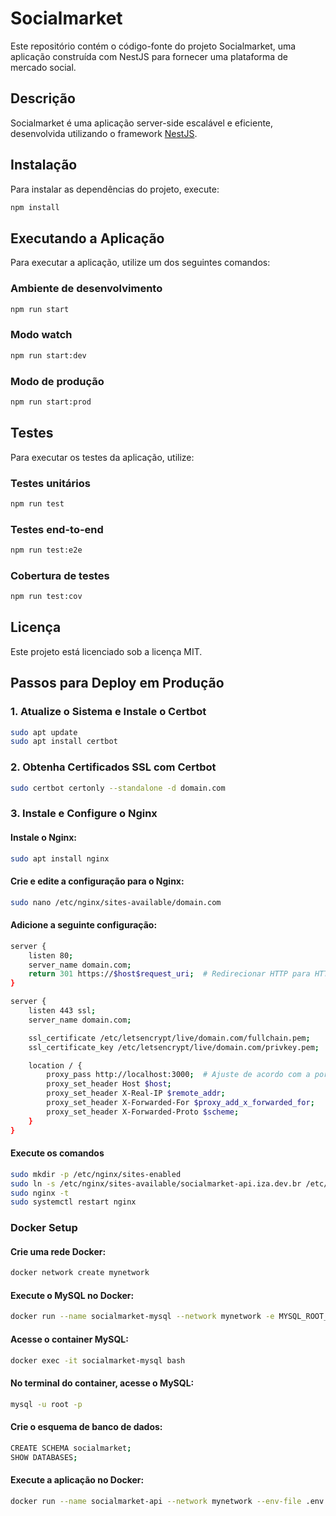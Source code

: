 # Socialmarket

Este repositório contém o código-fonte do projeto Socialmarket, uma aplicação construída com NestJS para fornecer uma plataforma de mercado social.

## Descrição

Socialmarket é uma aplicação server-side escalável e eficiente, desenvolvida utilizando o framework [NestJS](https://nestjs.com/).

## Instalação

Para instalar as dependências do projeto, execute:

```bash
npm install
```

## Executando a Aplicação

Para executar a aplicação, utilize um dos seguintes comandos:

### Ambiente de desenvolvimento
```bash
npm run start
```

### Modo watch
```bash
npm run start:dev
```

### Modo de produção
```bash
npm run start:prod
```

## Testes

Para executar os testes da aplicação, utilize:

### Testes unitários
```bash
npm run test
```

### Testes end-to-end
```bash
npm run test:e2e
```

### Cobertura de testes
```bash
npm run test:cov
```

## Licença

Este projeto está licenciado sob a licença MIT.

## Passos para Deploy em Produção

### 1. Atualize o Sistema e Instale o Certbot
```bash
sudo apt update
sudo apt install certbot
```

### 2. Obtenha Certificados SSL com Certbot
```bash
sudo certbot certonly --standalone -d domain.com
```

### 3. Instale e Configure o Nginx

#### Instale o Nginx:
```bash
sudo apt install nginx
```

#### Crie e edite a configuração para o Nginx:
```bash
sudo nano /etc/nginx/sites-available/domain.com
```

#### Adicione a seguinte configuração:
```bash
server {
    listen 80;
    server_name domain.com;
    return 301 https://$host$request_uri;  # Redirecionar HTTP para HTTPS
}

server {
    listen 443 ssl;
    server_name domain.com;

    ssl_certificate /etc/letsencrypt/live/domain.com/fullchain.pem;
    ssl_certificate_key /etc/letsencrypt/live/domain.com/privkey.pem;

    location / {
        proxy_pass http://localhost:3000;  # Ajuste de acordo com a porta da sua aplicação
        proxy_set_header Host $host;
        proxy_set_header X-Real-IP $remote_addr;
        proxy_set_header X-Forwarded-For $proxy_add_x_forwarded_for;
        proxy_set_header X-Forwarded-Proto $scheme;
    }
}
```

#### Execute os comandos
```bash
sudo mkdir -p /etc/nginx/sites-enabled
sudo ln -s /etc/nginx/sites-available/socialmarket-api.iza.dev.br /etc/nginx/sites-enabled/
sudo nginx -t
sudo systemctl restart nginx
```

### Docker Setup

#### Crie uma rede Docker:
```bash
docker network create mynetwork
```

#### Execute o MySQL no Docker:
```bash
docker run --name socialmarket-mysql --network mynetwork -e MYSQL_ROOT_PASSWORD=password -d -p 3306:3306 mysql:latest
```

#### Acesse o container MySQL:
```bash
docker exec -it socialmarket-mysql bash
```

#### No terminal do container, acesse o MySQL:
```bash
mysql -u root -p
```

#### Crie o esquema de banco de dados:
```bash
CREATE SCHEMA socialmarket;
SHOW DATABASES;
```

#### Execute a aplicação no Docker:
```bash
docker run --name socialmarket-api --network mynetwork --env-file .env -d -p 3000:3000 izaeldev/socialmarket-api:1.0
```
